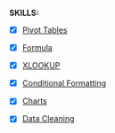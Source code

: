 

**SKILLS:** 

- [x] [Pivot Tables](https://github.com/hashinil/excel_data_analitics/blob/main/Pivot.csv)
   
- [x] [Formula](https://github.com/hashinil/excel_data_analitics/blob/main/Formula.xlsx)
     
- [x] [XLOOKUP](https://github.com/hashinil/excel_data_analitics/blob/main/Xlookup.xlsx)

- [x] [Conditional Formatting](https://github.com/hashinil/excel_data_analitics/blob/main/Conditional%20Formatting.xlsx)

- [x] [Charts](https://github.com/hashinil/excel_data_analitics/blob/main/Charts.xlsx)

- [x] [Data Cleaning](https://www.kaggle.com/code/sadiqshah/bike-store-sales-in-europe/input) 
